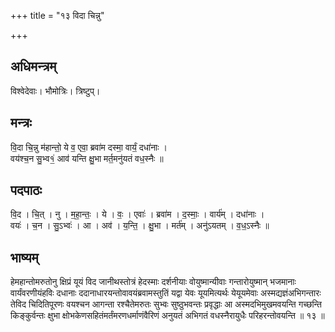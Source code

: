 +++
title = "१३ विदा चिन्नु"

+++
## अधिमन्त्रम्
विश्वेदेवाः। भौमोत्रिः। त्रिष्टुप्।

## मन्त्रः
वि॒दा चि॒न्नु म॑हान्तो॒ ये व॒ एवा॒ ब्रवा॑म दस्मा॒ वार्यं॒ दधा॑नाः ।  
वय॑श्च॒न सु॒भ्व१॒॑ आव॑ यन्ति क्षु॒भा मर्त॒मनु॑यतं वध॒स्नैः ॥

## पदपाठः
वि॒द । चि॒त् । नु । म॒हा॒न्तः॒ । ये । वः॒ । एवाः॑ । ब्रवा॑म । द॒स्माः॒ । वार्य॑म् । दधा॑नाः ।  
वयः॑ । च॒न । सु॒ऽभ्वः॑ । आ । अव॑ । य॒न्ति॒ । क्षु॒भा । मर्त॑म् । अनु॑ऽयतम् । व॒ध॒ऽस्नैः ॥

## भाष्यम्
हेमहान्तोमरुतोनु क्षिप्रं यूयं विद जानीथस्तोत्रं हेदस्माः दर्शनीयाः वोयुष्मान्यीवाः गन्तारोयुष्मान् भजमानाः वार्यंवरणीयंहविः दधानाः ददानाधारयन्तोवावयंब्रवामस्तुतिं यद्वा येवः यूयमित्यर्थः येयूयमेवाः अस्मद्यज्ञंअभिगन्तारः तेविद चिदितिपूरणः वयश्चन आगन्ता रश्चैतेमरुतः सुभ्वः सुष्ठुभवन्तः प्रवृद्धाः आ अस्मदभिमुखमवयन्ति गच्छन्ति किङ्कुर्वन्तः क्षुभा क्षोभकेणसहितंमर्तंमरणधर्माणंवैरिणं अनुयतं अभिगतं वधस्नैरायुधैः परिहरन्तोवयन्ति ॥ १३ ॥